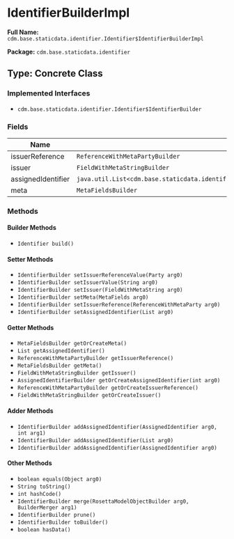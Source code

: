 # IdentifierBuilderImpl

**Full Name:** `cdm.base.staticdata.identifier.Identifier$IdentifierBuilderImpl`

**Package:** `cdm.base.staticdata.identifier`

## Type: Concrete Class

### Implemented Interfaces

- `cdm.base.staticdata.identifier.Identifier$IdentifierBuilder`

### Fields

| Name | Type | Description |
|------|------|-------------|
| issuerReference | `ReferenceWithMetaPartyBuilder` |  |
| issuer | `FieldWithMetaStringBuilder` |  |
| assignedIdentifier | `java.util.List<cdm.base.staticdata.identifier.AssignedIdentifier$AssignedIdentifierBuilder>` |  |
| meta | `MetaFieldsBuilder` |  |

### Methods

#### Builder Methods

- `Identifier build()`

#### Setter Methods

- `IdentifierBuilder setIssuerReferenceValue(Party arg0)`
- `IdentifierBuilder setIssuerValue(String arg0)`
- `IdentifierBuilder setIssuer(FieldWithMetaString arg0)`
- `IdentifierBuilder setMeta(MetaFields arg0)`
- `IdentifierBuilder setIssuerReference(ReferenceWithMetaParty arg0)`
- `IdentifierBuilder setAssignedIdentifier(List arg0)`

#### Getter Methods

- `MetaFieldsBuilder getOrCreateMeta()`
- `List getAssignedIdentifier()`
- `ReferenceWithMetaPartyBuilder getIssuerReference()`
- `MetaFieldsBuilder getMeta()`
- `FieldWithMetaStringBuilder getIssuer()`
- `AssignedIdentifierBuilder getOrCreateAssignedIdentifier(int arg0)`
- `ReferenceWithMetaPartyBuilder getOrCreateIssuerReference()`
- `FieldWithMetaStringBuilder getOrCreateIssuer()`

#### Adder Methods

- `IdentifierBuilder addAssignedIdentifier(AssignedIdentifier arg0, int arg1)`
- `IdentifierBuilder addAssignedIdentifier(List arg0)`
- `IdentifierBuilder addAssignedIdentifier(AssignedIdentifier arg0)`

#### Other Methods

- `boolean equals(Object arg0)`
- `String toString()`
- `int hashCode()`
- `IdentifierBuilder merge(RosettaModelObjectBuilder arg0, BuilderMerger arg1)`
- `IdentifierBuilder prune()`
- `IdentifierBuilder toBuilder()`
- `boolean hasData()`

